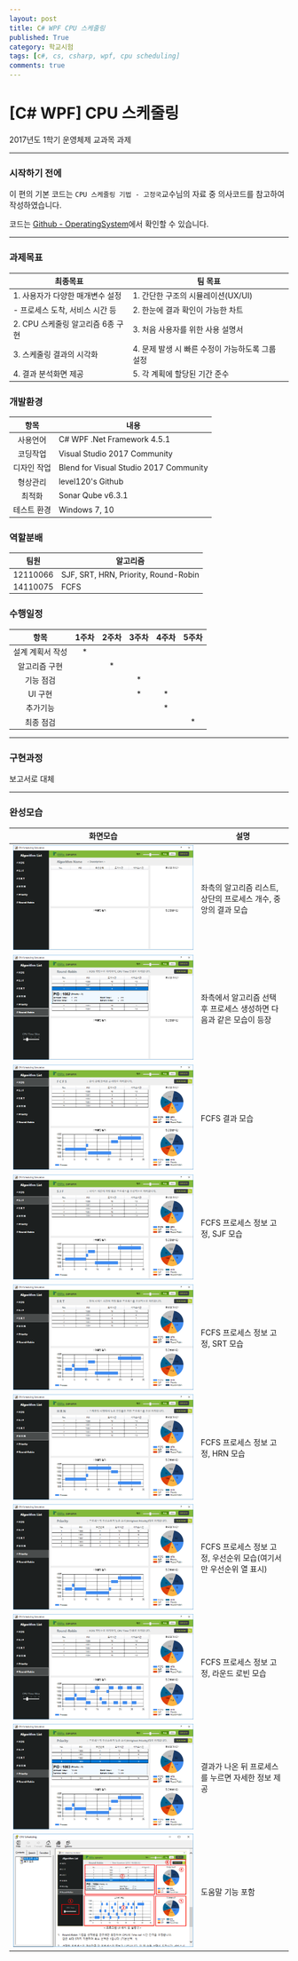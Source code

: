 ```yaml
---
layout: post
title: C# WPF CPU 스케줄링
published: True
category: 학교시험
tags: [c#, cs, csharp, wpf, cpu scheduling]
comments: true
---
```


# [C# WPF] CPU 스케줄링

2017년도 1학기 운영체제 교과목 과제

---

### 시작하기 전에

이 편의 기본 코드는 `CPU 스케줄링 기법 - 고정국`교수님의 자료 중 의사코드를 참고하여 작성하였습니다.

코드는 [Github - OperatingSystem](https://github.com/level120/OperatingSystem)에서 확인할 수 있습니다.

---

### 과제목표

| 최종목표 | 팀 목표 |
| --- | --- |
| 1. 사용자가 다양한 매개변수 설정 | 1. 간단한 구조의 시뮬레이션(UX/UI) |
| - 프로세스 도착, 서비스 시간 등 | 2. 한눈에 결과 확인이 가능한 차트 |
| 2. CPU 스케줄링 알고리즘 6종 구현 | 3. 처음 사용자를 위한 사용 설명서 |
| 3. 스케줄링 결과의 시각화 | 4. 문제 발생 시 빠른 수정이 가능하도록 그룹 설정 |
| 4. 결과 분석화면 제공 | 5. 각 계획에 할당된 기간 준수 |


### 개발환경

| 항목 | 내용 |
| :-----: | ----- |
| 사용언어 | C# WPF .Net Framework 4.5.1 |
| 코딩작업 | Visual Studio 2017 Community |
| 디자인 작업 | Blend for Visual Studio 2017 Community |
| 형상관리 | level120's Github |
| 최적화 | Sonar Qube v6.3.1 |
| 테스트 환경 | Windows 7, 10 |


### 역할분배

| 팀원 | 알고리즘 |
| :-----: | ----- |
| 12110066 | SJF, SRT, HRN, Priority, Round-Robin |
| 14110075 | FCFS |


### 수행일정

| 항목 | 1주차 | 2주차 | 3주차 | 4주차 | 5주차 |
| :---: | :---: | :---: | :---: | :---: | :---: |
| 설계 계획서 작성 | * | | | | |
| 알고리즘 구현 | | * | | | |
| 기능 점검 | | | * | | |
| UI 구현 | | | * | * | |
| 추가기능 | | | | * | |
| 최종 점검 | | | | | * |

---

### 구현과정

보고서로 대체

---

### 완성모습

| 화면모습 | 설명 |
| :-------: | ---- |
| ![Main View](/asset/img/cpu_opsys/1.PNG) | 좌측의 알고리즘 리스트, 상단의 프로세스 개수, 중앙의 결과 모습 |
| ![Main View](/asset/img/cpu_opsys/2.PNG) | 좌측에서 알고리즘 선택 후 프로세스 생성하면 다음과 같은 모습이 등장 |
| ![Main View](/asset/img/cpu_opsys/3.PNG) | FCFS 결과 모습 |
| ![Main View](/asset/img/cpu_opsys/4.PNG) | FCFS 프로세스 정보 고정, SJF 모습 |
| ![Main View](/asset/img/cpu_opsys/5.PNG) | FCFS 프로세스 정보 고정, SRT 모습 |
| ![Main View](/asset/img/cpu_opsys/6.PNG) | FCFS 프로세스 정보 고정, HRN 모습 |
| ![Main View](/asset/img/cpu_opsys/7.PNG) | FCFS 프로세스 정보 고정, 우선순위 모습(여기서만 우선순위 열 표시) |
| ![Main View](/asset/img/cpu_opsys/8.PNG) | FCFS 프로세스 정보 고정, 라운드 로빈 모습 |
| ![Main View](/asset/img/cpu_opsys/9.PNG) | 결과가 나온 뒤 프로세스를 누르면 자세한 정보 제공 |
| ![Main View](/asset/img/cpu_opsys/10.PNG) | 도움말 기능 포함 |
